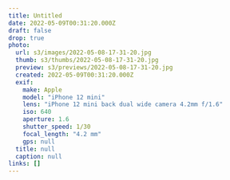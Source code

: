```yaml
---
title: Untitled
date: 2022-05-09T00:31:20.000Z
draft: false
drop: true
photo:
  url: s3/images/2022-05-08-17-31-20.jpg
  thumb: s3/thumbs/2022-05-08-17-31-20.jpg
  preview: s3/previews/2022-05-08-17-31-20.jpg
  created: 2022-05-09T00:31:20.000Z
  exif:
    make: Apple
    model: "iPhone 12 mini"
    lens: "iPhone 12 mini back dual wide camera 4.2mm f/1.6"
    iso: 640
    aperture: 1.6
    shutter_speed: 1/30
    focal_length: "4.2 mm"
    gps: null
  title: null
  caption: null
links: []
---
```

